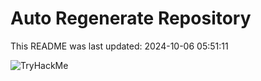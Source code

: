 # Auto Regenerate Repository

This README was last updated: 2024-10-06 05:51:11

 ![TryHackMe](https://tryhackme.com/badge/533634)